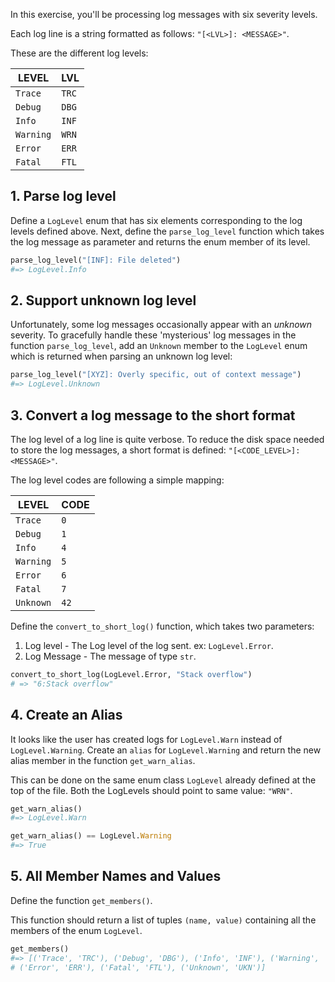In this exercise, you'll be processing log messages with six severity levels.

Each log line is a string formatted as follows: `"[<LVL>]: <MESSAGE>"`.

These are the different log levels:

| LEVEL     | LVL   |
| --------- | ----- |
| `Trace`   | `TRC` |
| `Debug`   | `DBG` |
| `Info`    | `INF` |
| `Warning` | `WRN` |
| `Error`   | `ERR` |
| `Fatal`   | `FTL` |

## 1. Parse log level

Define a `LogLevel` enum that has six elements corresponding to the log levels defined above.
Next, define the `parse_log_level` function which takes the log message as parameter and returns the enum member of its level.

```python
parse_log_level("[INF]: File deleted")
#=> LogLevel.Info
```

## 2. Support unknown log level

Unfortunately, some log messages occasionally appear with an _unknown_ severity. To gracefully handle these 'mysterious' log messages in the function `parse_log_level`, add an `Unknown` member to the `LogLevel` enum which is returned when parsing an unknown log level:

```python
parse_log_level("[XYZ]: Overly specific, out of context message")
#=> LogLevel.Unknown
```

## 3. Convert a log message to the short format

The log level of a log line is quite verbose. To reduce the disk space needed to store the log messages, a short format is defined: `"[<CODE_LEVEL>]:<MESSAGE>"`.

The log level codes are following a simple mapping:

| LEVEL     | CODE |
| --------- | ---- |
| `Trace`   | `0`  |
| `Debug`   | `1`  |
| `Info`    | `4`  |
| `Warning` | `5`  |
| `Error`   | `6`  |
| `Fatal`   | `7`  |
| `Unknown` | `42` |

Define the `convert_to_short_log()` function, which takes two parameters:

1. Log level - The Log level of the log sent. ex: `LogLevel.Error`.
2. Log Message - The message of type `str`.

```python
convert_to_short_log(LogLevel.Error, "Stack overflow")
# => "6:Stack overflow"
```

## 4. Create an Alias

It looks like the user has created logs for `LogLevel.Warn` instead of `LogLevel.Warning`. Create an `alias` for `LogLevel.Warning` and return the new alias member in the function `get_warn_alias`.

This can be done on the same enum class `LogLevel` already defined at the top of the file. Both the LogLevels should point to same value: `"WRN"`.

```python
get_warn_alias()
#=> LogLevel.Warn

get_warn_alias() == LogLevel.Warning
#=> True
```

## 5. All Member Names and Values

Define the function `get_members()`.

This function should return a list of tuples `(name, value)` containing all the members of the enum `LogLevel`.

```python
get_members()
#=> [('Trace', 'TRC'), ('Debug', 'DBG'), ('Info', 'INF'), ('Warning', 'WRN'),
# ('Error', 'ERR'), ('Fatal', 'FTL'), ('Unknown', 'UKN')]
```
